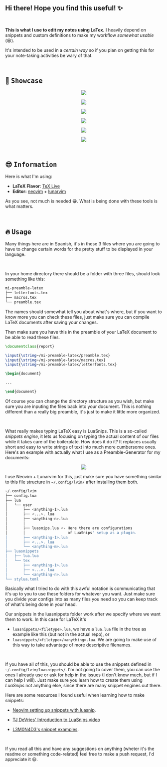 ## Hi there! Hope you find this useful! :sparkles:

<br>

<b>This is what I use to edit my notes using LaTex.</b> I heavily depend on snippets and custom definitions to make my workflow *_somewhat usable_* (:satisfied:).  

It's intended to be used in a *_certain way_* so if you plan on getting this for your note-taking activities be wary of that.

<br>

## :star2: <samp>Showcase</samp>

<p align="center">
<img src="assets/titlepage.png"/>
</p>

<p align="center">
<img src="assets/toc.png"/>
</p>

<p align="center">
<img src="assets/body.png"/>
</p>

<p align="center">
<img src="assets/codeblock.png"/>

<p align="center">
<img src="assets/code.png"/>

<p align="center">
<img src="assets/gif.gif"/>
</p>

<br>

## :sunglasses: <samp>Information</samp>

Here is what I'm using:

- **LaTeX Flavor**: [TeX Live](http://tug.org/texlive/)   
- **Editor:** [neovim](https://github.com/neovim/neovim) + [lunarvim](https://github.com/LunarVim/LunarVim)

As you see, not much is needed :grin:. What is being done with these tools is what matters.

<br>

## :fire: <samp>Usage</samp>

Many things here are in Spanish, it's in these 3 files where you are going to have to change certain words for the pretty stuff to be displayed in your language.

<br>

In your home directory there should be a folder with three files, should look something like this:
```sh
mi-preamble-latex
├── letterfonts.tex
├── macros.tex
└── preamble.tex
```

The names should somewhat tell you about what's where, but if you want to know more you can check these files, just make sure you can compile LaTeX documents after saving your changes. 

Then make sure you have this in the preamble of your LaTeX document to be able to read these files.

```tex
\documentclass{report}

\input{\string~/mi-preamble-latex/preamble.tex}
\input{\string~/mi-preamble-latex/macros.tex}
\input{\string~/mi-preamble-latex/letterfonts.tex}

\begin{document}

...

\end{document}
```

Of course you can change the directory structure as you wish, but make sure you are inputing the files back into your document. This is nothing different than a really big preamble, it's just to make it  little more organized.

<br>

What really makes typing LaTeX easy is LuaSnips. This is a so-called _snippets engine_, it lets us focusing on typing the actual content of our files while it takes care of the boilerplate. How does it do it? It replaces usually short and easy to write strings of text into much more cumbersome ones. Here's an example with actually what I use as a Preamble-Generator for my documents:

<p align="center">
<img src="assets/latexpreamble.gif"/>
</p>


I use Neovim + Lunarvim for this, just make sure you have something similar to this file structure in `~/.config/lvim/` after installing them both.

```sh
~/.config/lvim
├── config.lua
├── lua
│   └── user
│       ├── <anything-1>.lua
│       ├── <...>. lua
│       ├── <anything-n>.lua  
│       │
│       ├── luasnips.lua <- Here there are configurations
│       │                   of LuaSnips' setup as a plugin.
│       ├── <anything-1>.lua
│       ├── <...>. lua
│       └── <anything-m>.lua       
├── luasnippets
│   ├── lua.lua
│   └── tex
│       ├── <anything-1>.lua
│       ├── <...>. lua
│       └── <anything-n>.lua
└── stylua.toml

```

Basically what I tried to do with this awful notation is communicating that it's up to you to use these folders for whatever you want. Just make sure you divide your configs into as many files you need so you can keep track of what's being done in your head.

Our snippets in the luasnippets folder work after we specify where we want them to work. In this case for LaTeX it's

- `luasnippets/<filetype>.lua`, we have a `lua.lua` file in the tree as example like this (but not in the actual repo), or
- `luasnippets/<filetype>/<anything>.lua`. We are going to make use of this way to take advantage of more descriptive filenames.

<br>

If you have all of this, you should be able to use the snippets defined in `~/.config/lvim/luasnippets/`. I'm not going to cover them, you can use the ones I already use or ask for help in the issues (I don't know much, but if I can help I will). Just make sure you learn how to create them using *LuaSnips* not anything else, since there are many snippet engines out there.

Here are some resources I found useful when learning how to make snippets:

- [Neovim setting up snippets with luasnip](https://sbulav.github.io/vim/neovim-setting-up-luasnip/).

- [TJ DeVries' Introduction to LuaSnips video](https://www.youtube.com/watch?v=Dn800rlPIho)
- [L3M0N4D3's snippet examples](https://github.com/L3MON4D3/LuaSnip/blob/master/Examples/snippets.lua).

<br>

If you read all this and have any suggestions on anything (wheter it's the readme or something code-related) feel free to make a push request, I'd appreciate it :smiley:.
